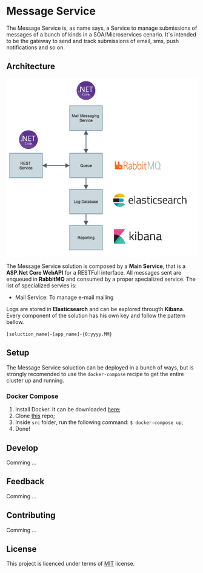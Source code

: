 # Message Service

The Message Service is, as name says, a Service to manage submissions of messages of a bunch of kinds in a SOA/Microservices cenario.
It`s intended to be the gateway to send and track submissions of email, sms, push notifications and so on.

## Architecture

![Reference Architecture](docs/images/Architecture.png)

The Message Service solution is composed by a **Main Service**, that is a **ASP.Net Core WebAPI** for a RESTFull interface.
All messages sent are enqueued in **RabbitMQ** and consumed by a proper specialized service. The list of specialized servies is:

- Mail Service: To manage e-mail mailing

Logs are stored in **Elasticsearch** and can be explored througth **Kibana**. Every component of the solution has his own key and follow the pattern bellow.

`[soluction_name]-[app_name]-{0:yyyy.MM}`

## Setup

The Message Service soluction can be deployed in a bunch of ways, but is strongly recomended to use the `docker-compose` recipe to get the entire cluster up and running.

### Docker Compose

1. Install Docker. It can be downloaded [here](https://www.docker.com/);
2. Clone [this](https://github.com/xopz/MessageService) repo;
2. Inside `src` folder, run the following command: `$ docker-compose up`;
3. Done!

## Develop

Comming ...

## Feedback

Comming ...

## Contributing

Comming ...

## License

This project is licenced under terms of [MIT](LICENSE.txt) license.